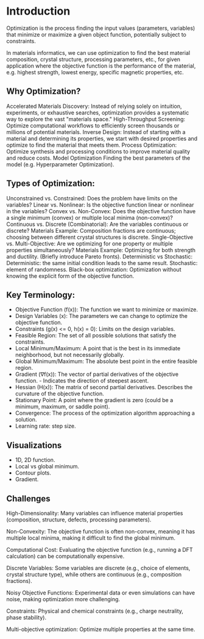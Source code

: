 # Introduction
Optimization is the process finding the input values (parameters, variables) that minimize or maximize a given object function, potentially subject to constraints.

In materials informatics, we can use optimization to find the best material composition, crystal structure, processing parameters, etc., for given application where the objective function is the performance of the material, e.g. highest strength, lowest energy, specific magnetic properties, etc. 

## Why Optimization?
Accelerated Materials Discovery: Instead of relying solely on intuition, experiments, or exhaustive searches, optimization provides a systematic way to explore the vast "materials space."
High-Throughput Screening: Optimize computational workflows to efficiently screen thousands or millions of potential materials.
Inverse Design: Instead of starting with a material and determining its properties, we start with desired properties and optimize to find the material that meets them.
Process Optimization: Optimize synthesis and processing conditions to improve material quality and reduce costs.
Model Optimization Finding the best parameters of the model (e.g. Hyperparameter Optimization).

## Types of Optimization:

Unconstrained vs. Constrained: Does the problem have limits on the variables?
Linear vs. Nonlinear: Is the objective function linear or nonlinear in the variables?
Convex vs. Non-Convex: Does the objective function have a single minimum (convex) or multiple local minima (non-convex)?
Continuous vs. Discrete (Combinatorial): Are the variables continuous or discrete? Materials Example: Composition fractions are continuous; choosing between different crystal structures is discrete.
Single-Objective vs. Multi-Objective: Are we optimizing for one property or multiple properties simultaneously? Materials Example: Optimizing for both strength and ductility. (Briefly introduce Pareto fronts).
Deterministic vs Stochastic: Deterministic: the same initial condition leads to the same result. Stochastic: element of randomness.
Black-box optimization: Optimization without knowing the explicit form of the objective function.

## Key Terminology:

- Objective Function (f(x)): The function we want to minimize or maximize.
- Design Variables (x): The parameters we can change to optimize the objective function.
- Constraints (g(x) <= 0, h(x) = 0): Limits on the design variables.
- Feasible Region: The set of all possible solutions that satisfy the constraints.
- Local Minimum/Maximum: A point that is the best in its immediate neighborhood, but not necessarily globally.
- Global Minimum/Maximum: The absolute best point in the entire feasible region.
- Gradient (∇f(x)): The vector of partial derivatives of the objective function. - Indicates the direction of steepest ascent.
- Hessian (H(x)): The matrix of second partial derivatives. Describes the curvature of the objective function.
- Stationary Point: A point where the gradient is zero (could be a minimum, maximum, or saddle point).
- Convergence: The process of the optimization algorithm approaching a solution.
- Learning rate: step size.

## Visualizations
- 1D, 2D function.
- Local vs global minimum.
- Contour plots.
- Gradient.

## Challenges
High-Dimensionality: Many variables can influence material properties (composition, structure, defects, processing parameters).

Non-Convexity: The objective function is often non-convex, meaning it has multiple local minima, making it difficult to find the global minimum.

Computational Cost: Evaluating the objective function (e.g., running a DFT calculation) can be computationally expensive.

Discrete Variables: Some variables are discrete (e.g., choice of elements, crystal structure type), while others are continuous (e.g., composition fractions).

Noisy Objective Functions: Experimental data or even simulations can have noise, making optimization more challenging.

Constraints: Physical and chemical constraints (e.g., charge neutrality, phase stability).

Multi-objective optimization: Optimize multiple properties at the same time.

